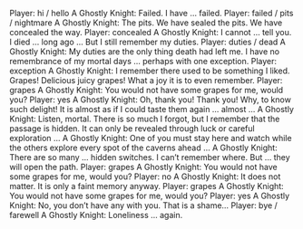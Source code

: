 Player: hi / hello
A Ghostly Knight: Failed. I have … failed.
Player: failed / pits / nightmare
A Ghostly Knight: The pits. We have sealed the pits. We have concealed the way.
Player: concealed
A Ghostly Knight: I cannot … tell you. I died … long ago … But I still remember my duties.
Player: duties / dead
A Ghostly Knight: My duties are the only thing death had left me. I have no remembrance of my mortal days … perhaps with one exception.
Player: exception
A Ghostly Knight: I remember there used to be something I liked. Grapes! Delicious juicy grapes! What a joy it is to even remember.
Player: grapes
A Ghostly Knight: You would not have some grapes for me, would you?
Player: yes
A Ghostly Knight: Oh, thank you! Thank you! Why, to know such delight! It is almost as if I could taste them again … almost …
A Ghostly Knight: Listen, mortal. There is so much I forgot, but I remember that the passage is hidden. It can only be revealed through luck or careful exploration …
A Ghostly Knight: One of you must stay here and watch while the others explore every spot of the caverns ahead …
A Ghostly Knight: There are so many … hidden switches. I can’t remember where. But … they will open the path.
Player: grapes
A Ghostly Knight: You would not have some grapes for me, would you?
Player: no
A Ghostly Knight: It does not matter. It is only a faint memory anyway.
Player: grapes
A Ghostly Knight: You would not have some grapes for me, would you?
Player: yes
A Ghostly Knight: No, you don’t have any with you. That is a shame…
Player: bye / farewell
A Ghostly Knight: Loneliness … again.